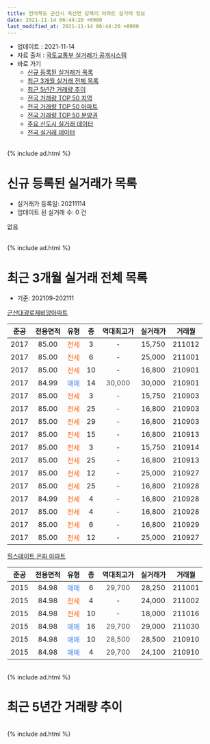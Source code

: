 ```yaml
---
title: 전라북도 군산시 옥산면 당북리 아파트 실거래 정보
date: 2021-11-14 06:44:20 +0900
last_modified_at: 2021-11-14 06:44:20 +0900
---
```


* 업데이트 : 2021-11-14
* 자료 출처 : [국토교통부 실거래가 공개시스템](http://rt.molit.go.kr)
* 바로 가기
    * [신규 등록된 실거래가 목록](#신규-등록된-실거래가-목록)
    * [최근 3개월 실거래 전체 목록](#최근-3개월-실거래-전체-목록)
    * [최근 5년간 거래량 추이](#최근-5년간-거래량-추이)
    * [전국 거래량 TOP 50 지역](https://inasie.github.io/apt-trade-info/최근-3개월-전국에서-가장-거래가-많이-발생한-지역)
    * [전국 거래량 TOP 50 아파트](https://inasie.github.io/apt-trade-info/최근-3개월-전국에서-가장-거래가-많이-발생한-아파트)
    * [전국 거래량 TOP 50 분양권](https://inasie.github.io/apt-trade-info/최근-3개월-전국에서-가장-거래가-많이-발생한-분양권)
    * [주요 신도시 실거래 데이터](https://inasie.github.io/apt-trade-info/주요-신도시)
    * [전국 실거래 데이터](https://inasie.github.io/apt-trade-info/전국)
<br>
{% include ad.html %}
<br>

# 신규 등록된 실거래가 목록
* 실거래가 등록일: 20211114
* 업데이트 된 실거래 수: 0 건

없음

<br>
{% include ad.html %}
<br>

# 최근 3개월 실거래 전체 목록
* 기준: 202109-202111


[군산대광로제비앙아파트](https://search.naver.com/search.naver?query=%EC%A0%84%EB%9D%BC%EB%B6%81%EB%8F%84+%EA%B5%B0%EC%82%B0%EC%8B%9C+%EC%98%A5%EC%82%B0%EB%A9%B4+%EB%8B%B9%EB%B6%81%EB%A6%AC+%EA%B5%B0%EC%82%B0%EB%8C%80%EA%B4%91%EB%A1%9C%EC%A0%9C%EB%B9%84%EC%95%99%EC%95%84%ED%8C%8C%ED%8A%B8)

|준공|전용면적|유형|층|역대최고가|실거래가|거래월|
|:---:|:---:|:---:|:---:|:---:|:---:|:---:|
|2017|85.00|<span style="color:#ff5a00">전세</span>|3|<span style="color:#444444">-</span>|15,750|211012|
|2017|85.00|<span style="color:#ff5a00">전세</span>|6|<span style="color:#444444">-</span>|25,000|211001|
|2017|85.00|<span style="color:#ff5a00">전세</span>|10|<span style="color:#444444">-</span>|16,800|210901|
|2017|84.99|<span style="color:#4285f3">매매</span>|14|<span style="color:#444444">30,000</span>|30,000|210901|
|2017|85.00|<span style="color:#ff5a00">전세</span>|3|<span style="color:#444444">-</span>|15,750|210903|
|2017|85.00|<span style="color:#ff5a00">전세</span>|25|<span style="color:#444444">-</span>|16,800|210903|
|2017|85.00|<span style="color:#ff5a00">전세</span>|29|<span style="color:#444444">-</span>|16,800|210903|
|2017|85.00|<span style="color:#ff5a00">전세</span>|15|<span style="color:#444444">-</span>|16,800|210913|
|2017|85.00|<span style="color:#ff5a00">전세</span>|3|<span style="color:#444444">-</span>|15,750|210914|
|2017|85.00|<span style="color:#ff5a00">전세</span>|25|<span style="color:#444444">-</span>|16,800|210913|
|2017|85.00|<span style="color:#ff5a00">전세</span>|12|<span style="color:#444444">-</span>|25,000|210927|
|2017|85.00|<span style="color:#ff5a00">전세</span>|25|<span style="color:#444444">-</span>|16,800|210928|
|2017|84.99|<span style="color:#ff5a00">전세</span>|4|<span style="color:#444444">-</span>|16,800|210928|
|2017|85.00|<span style="color:#ff5a00">전세</span>|4|<span style="color:#444444">-</span>|16,800|210928|
|2017|85.00|<span style="color:#ff5a00">전세</span>|6|<span style="color:#444444">-</span>|16,800|210929|
|2017|85.00|<span style="color:#ff5a00">전세</span>|12|<span style="color:#444444">-</span>|25,000|210927|

[힐스테이트 은파 아파트](https://search.naver.com/search.naver?query=%EC%A0%84%EB%9D%BC%EB%B6%81%EB%8F%84+%EA%B5%B0%EC%82%B0%EC%8B%9C+%EC%98%A5%EC%82%B0%EB%A9%B4+%EB%8B%B9%EB%B6%81%EB%A6%AC+%ED%9E%90%EC%8A%A4%ED%85%8C%EC%9D%B4%ED%8A%B8+%EC%9D%80%ED%8C%8C+%EC%95%84%ED%8C%8C%ED%8A%B8)

|준공|전용면적|유형|층|역대최고가|실거래가|거래월|
|:---:|:---:|:---:|:---:|:---:|:---:|:---:|
|2015|84.98|<span style="color:#4285f3">매매</span>|6|<span style="color:#444444">29,700</span>|28,250|211001|
|2015|84.98|<span style="color:#ff5a00">전세</span>|4|<span style="color:#444444">-</span>|24,000|211002|
|2015|84.98|<span style="color:#ff5a00">전세</span>|10|<span style="color:#444444">-</span>|18,000|211016|
|2015|84.98|<span style="color:#4285f3">매매</span>|16|<span style="color:#444444">29,700</span>|29,000|211030|
|2015|84.98|<span style="color:#4285f3">매매</span>|10|<span style="color:#444444">28,500</span>|28,500|210910|
|2015|84.98|<span style="color:#4285f3">매매</span>|4|<span style="color:#444444">29,700</span>|24,100|210910|


<br>
{% include ad.html %}
<br>

# 최근 5년간 거래량 추이


<div style="width:100%;">
    <canvas id="deal_progress" height="200"></canvas>
</div>

<script>
new Chart(document.getElementById("deal_progress"), {
    type: 'line',
    data: {
        labels: ['201611','201612','201701','201702','201703','201704','201705','201706','201707','201708','201709','201710','201711','201712','201801','201802','201803','201804','201805','201806','201807','201808','201809','201810','201811','201812','201901','201902','201903','201904','201905','201906','201907','201908','201909','201910','201911','201912','202001','202002','202003','202004','202005','202006','202007','202008','202009','202010','202011','202012','202101','202102','202103','202104','202105','202106','202107','202108','202109','202110','202111'],
        datasets: [{
            label: '매매',
            pointRadius: 1,
            data: [0, 0, 0, 2, 2, 0, 0, 1, 0, 3, 0, 4, 4, 0, 10, 4, 4, 4, 4, 5, 44, 2, 2, 3, 23, 1, 2, 1, 5, 20, 6, 5, 7, 3, 11, 6, 8, 13, 3, 5, 9, 0, 6, 9, 4, 9, 8, 7, 5, 16, 12, 4, 10, 6, 20, 14, 10, 9, 3, 2, 0],
            borderColor: "rgba(255, 201, 14, 1)",
            backgroundColor: "rgba(255, 201, 14, 0.5)",
            fill: false,
            lineTension: 0
        },{
            label: '전월세',
            pointRadius: 1,
            data: [1, 0, 0, 0, 1, 1, 1, 4, 2, 3, 7, 11, 9, 12, 14, 12, 18, 9, 3, 2, 9, 9, 10, 7, 9, 4, 11, 14, 16, 9, 13, 11, 25, 25, 24, 22, 11, 6, 7, 7, 13, 5, 4, 7, 1, 2, 6, 8, 4, 4, 13, 14, 14, 18, 9, 16, 12, 15, 13, 4, 0],
            borderColor: "rgba(0, 141, 185, 1)",
            backgroundColor: "rgba(0, 141, 185, 0.5)",
            fill: false,
            lineTension: 0
        }
        ]
    },
    options: {
        responsive: true,
        title: {
            display: false
        },
        tooltips: {
            mode: 'index',
            intersect: false
        },
        hover: {
            mode: 'nearest',
            intersect: true
        },
        scales: {
            xAxes: [{
                display: true,
                scaleLabel: {
                    display: true,
                    labelString: '년/월'
                }
            }],
            yAxes: [{
                display: true,
                ticks: {
                    suggestedMin: 0,
                },
                scaleLabel: {
                    display: true,
                    labelString: '실거래 수'
                }
            }]
        }
    }
});

</script>


<br>
{% include ad.html %}
<br>

